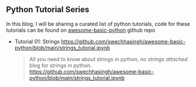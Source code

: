 ## Python Tutorial Series

In this blog, I will be sharing a curated list of python tutorials, code for these tutorials can be found on [awesome-basic-python](https://github.com/swechhasingh/awesome-basic-python) github repo
* Tutorial 01: Strings https://github.com/swechhasingh/awesome-basic-python/blob/main/strings_tutorial.ipynb
    >All you need to know about strings in python, *no strings attached* blog for strings in python.
    https://github.com/swechhasingh/awesome-basic-python/blob/main/strings_tutorial.ipynb